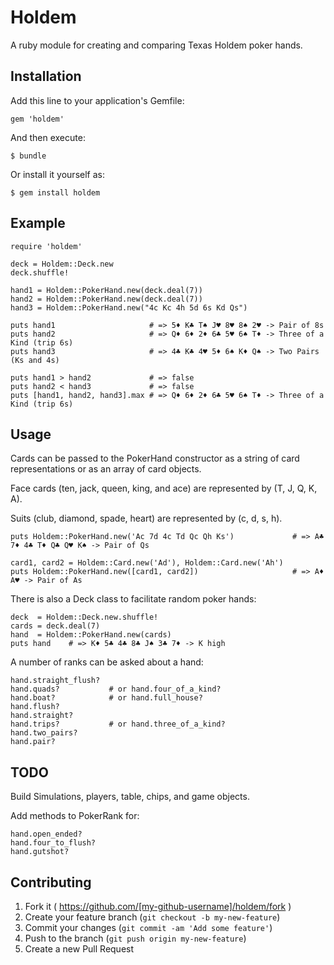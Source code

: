 # Holdem

A ruby module for creating and comparing Texas Holdem poker hands.

## Installation

Add this line to your application's Gemfile:

    gem 'holdem'

And then execute:

    $ bundle

Or install it yourself as:

    $ gem install holdem

## Example

    require 'holdem'

    deck = Holdem::Deck.new
    deck.shuffle!

    hand1 = Holdem::PokerHand.new(deck.deal(7))
    hand2 = Holdem::PokerHand.new(deck.deal(7))
    hand3 = Holdem::PokerHand.new("4c Kc 4h 5d 6s Kd Qs")

    puts hand1                     # => 5♦ K♣ T♠ J♥ 8♥ 8♠ 2♥ -> Pair of 8s
    puts hand2                     # => Q♦ 6♦ 2♦ 6♣ 5♥ 6♠ T♦ -> Three of a Kind (trip 6s)
    puts hand3                     # => 4♣ K♣ 4♥ 5♦ 6♠ K♦ Q♠ -> Two Pairs (Ks and 4s)

    puts hand1 > hand2             # => false
    puts hand2 < hand3             # => false
    puts [hand1, hand2, hand3].max # => Q♦ 6♦ 2♦ 6♣ 5♥ 6♠ T♦ -> Three of a Kind (trip 6s)


## Usage

Cards can be passed to the PokerHand constructor as a string of card representations
or as an array of card objects.  

Face cards (ten, jack, queen, king, and ace) are represented by (T, J, Q, K, A).

Suits (club, diamond, spade, heart) are represented by (c, d, s, h).
    
    puts Holdem::PokerHand.new('Ac 7d 4c Td Qc Qh Ks')             # => A♣ 7♦ 4♣ T♦ Q♣ Q♥ K♠ -> Pair of Qs

    card1, card2 = Holdem::Card.new('Ad'), Holdem::Card.new('Ah')     
    puts Holdem::PokerHand.new([card1, card2])                     # => A♦ A♥ -> Pair of As

There is also a Deck class to facilitate random poker hands:
    
    deck  = Holdem::Deck.new.shuffle!
    cards = deck.deal(7)
    hand  = Holdem::PokerHand.new(cards)
    puts hand    # => K♦ 5♣ 4♣ 8♣ J♠ 3♣ 7♦ -> K high

A number of ranks can be asked about a hand:

    hand.straight_flush?
    hand.quads?           # or hand.four_of_a_kind?
    hand.boat?            # or hand.full_house?
    hand.flush?
    hand.straight?
    hand.trips?           # or hand.three_of_a_kind? 
    hand.two_pairs?
    hand.pair?

## TODO

Build Simulations, players, table, chips, and game objects.

Add methods to PokerRank for:

    hand.open_ended?
    hand.four_to_flush?
    hand.gutshot?


## Contributing

1. Fork it ( https://github.com/[my-github-username]/holdem/fork )
2. Create your feature branch (`git checkout -b my-new-feature`)
3. Commit your changes (`git commit -am 'Add some feature'`)
4. Push to the branch (`git push origin my-new-feature`)
5. Create a new Pull Request

